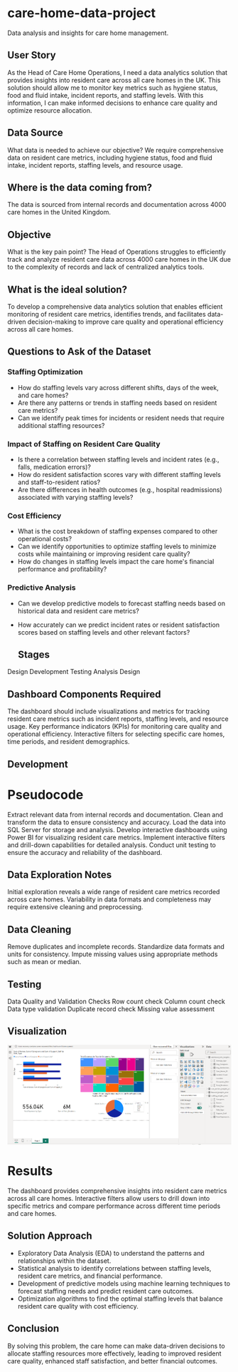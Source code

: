 # care-home-data-project
Data analysis and insights for care home management.
## User Story
As the Head of Care Home Operations, I need a data analytics solution that provides insights into resident care across all care homes in the UK. This solution should allow me to monitor key metrics such as hygiene status, food and fluid intake, incident reports, and staffing levels. With this information, I can make informed decisions to enhance care quality and optimize resource allocation.

## Data Source
What data is needed to achieve our objective?
We require comprehensive data on resident care metrics, including hygiene status, food and fluid intake, incident reports, staffing levels, and resource usage.

## Where is the data coming from?
The data is sourced from internal records and documentation across 4000 care homes in the United Kingdom.

## Objective
What is the key pain point?
The Head of Operations struggles to efficiently track and analyze resident care data across 4000 care homes in the UK due to the complexity of records and lack of centralized analytics tools.

## What is the ideal solution?
To develop a comprehensive data analytics solution that enables efficient monitoring of resident care metrics, identifies trends, and facilitates data-driven decision-making to improve care quality and operational efficiency across all care homes.

## Questions to Ask of the Dataset
### Staffing Optimization
- How do staffing levels vary across different shifts, days of the week, and care homes?
- Are there any patterns or trends in staffing needs based on resident care metrics?
- Can we identify peak times for incidents or resident needs that require additional staffing resources?

### Impact of Staffing on Resident Care Quality
- Is there a correlation between staffing levels and incident rates (e.g., falls, medication errors)?
- How do resident satisfaction scores vary with different staffing levels and staff-to-resident ratios?
- Are there differences in health outcomes (e.g., hospital readmissions) associated with varying staffing levels?

### Cost Efficiency
- What is the cost breakdown of staffing expenses compared to other operational costs?
- Can we identify opportunities to optimize staffing levels to minimize costs while maintaining or improving resident care quality?
- How do changes in staffing levels impact the care home's financial performance and profitability?

### Predictive Analysis
- Can we develop predictive models to forecast staffing needs based on historical data and resident care metrics?
- How accurately can we predict incident rates or resident satisfaction scores based on staffing levels and other relevant factors?

  ## Stages
Design
Development
Testing
Analysis
Design

## Dashboard Components Required
The dashboard should include visualizations and metrics for tracking resident care metrics such as incident reports, staffing levels, and resource usage.
Key performance indicators (KPIs) for monitoring care quality and operational efficiency.
Interactive filters for selecting specific care homes, time periods, and resident demographics.

## Development

# Pseudocode

Extract relevant data from internal records and documentation.
Clean and transform the data to ensure consistency and accuracy.
Load the data into SQL Server for storage and analysis.
Develop interactive dashboards using Power BI for visualizing resident care metrics.
Implement interactive filters and drill-down capabilities for detailed analysis.
Conduct unit testing to ensure the accuracy and reliability of the dashboard.

## Data Exploration Notes
Initial exploration reveals a wide range of resident care metrics recorded across care homes.
Variability in data formats and completeness may require extensive cleaning and preprocessing.

## Data Cleaning
Remove duplicates and incomplete records.
Standardize data formats and units for consistency.
Impute missing values using appropriate methods such as mean or median.

## Testing
Data Quality and Validation Checks
Row count check
Column count check
Data type validation
Duplicate record check
Missing value assessment

## Visualization
![Power BI Dashboard](Assets/image/dashboard.png)

# Results
The dashboard provides comprehensive insights into resident care metrics across all care homes.
Interactive filters allow users to drill down into specific metrics and compare performance across different time periods and care homes.


## Solution Approach
- Exploratory Data Analysis (EDA) to understand the patterns and relationships within the dataset.
- Statistical analysis to identify correlations between staffing levels, resident care metrics, and financial performance.
- Development of predictive models using machine learning techniques to forecast staffing needs and predict resident care outcomes.
- Optimization algorithms to find the optimal staffing levels that balance resident care quality with cost efficiency.

## Conclusion
By solving this problem, the care home can make data-driven decisions to allocate staffing resources more effectively, leading to improved resident care quality, enhanced staff satisfaction, and better financial outcomes.
